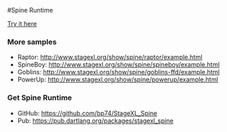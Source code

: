 #Spine Runtime

[Try it here](http://www.stagexl.org/samples/spine/ "Spine Sample")

### More samples

* Raptor: <http://www.stagexl.org/show/spine/raptor/example.html>
* SpineBoy: <http://www.stagexl.org/show/spine/spineboy/example.html>
* Goblins: <http://www.stagexl.org/show/spine/goblins-ffd/example.html>
* PowerUp: <http://www.stagexl.org/show/spine/powerup/example.html>

### Get Spine Runtime

* GitHub: <https://github.com/bp74/StageXL_Spine>  
* Pub: <https://pub.dartlang.org/packages/stagexl_spine>
 
